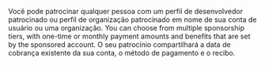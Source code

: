 Você pode patrocinar qualquer pessoa com um perfil de desenvolvedor patrocinado ou perfil de organização patrocinado em nome de sua conta de usuário ou uma organização. You can choose from multiple sponsorship tiers, with one-time or monthly payment amounts and benefits that are set by the sponsored account. O seu patrocínio compartilhará a data de cobrança existente da sua conta, o método de pagamento e o recibo.
